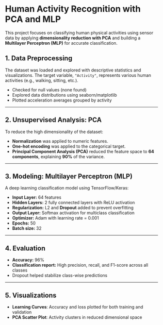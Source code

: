 # Human Activity Recognition with PCA and MLP

This project focuses on classifying human physical activities using sensor data by applying **dimensionality reduction with PCA** and building a **Multilayer Perceptron (MLP)** for accurate classification.

## 1. Data Preprocessing

The dataset was loaded and explored with descriptive statistics and visualizations. The target variable, `"Activity"`, represents various human activities (e.g., walking, sitting, etc.).

- Checked for null values (none found)
- Explored data distributions using seaborn/matplotlib
- Plotted acceleration averages grouped by activity

---

## 2. Unsupervised Analysis: PCA

To reduce the high dimensionality of the dataset:

- **Normalization** was applied to numeric features.
- **One-hot encoding** was applied to the categorical target.
- **Principal Component Analysis (PCA)** reduced the feature space to **64 components**, explaining **90%** of the variance.

---

## 3. Modeling: Multilayer Perceptron (MLP)

A deep learning classification model using TensorFlow/Keras:

- **Input Layer:** 64 features
- **Hidden Layers:** 2 fully connected layers with ReLU activation
- **Regularization:** L2 and **Dropout** added to prevent overfitting
- **Output Layer:** Softmax activation for multiclass classification
- **Optimizer:** Adam with learning rate = 0.001
- **Epochs:** 50
- **Batch size:** 32

---

## 4. Evaluation

- **Accuracy:** 96%
- **Classification report:** High precision, recall, and F1-score across all classes
- Dropout helped stabilize class-wise predictions

---

## 5. Visualizations

- **Learning Curves**: Accuracy and loss plotted for both training and validation
- **PCA Scatter Plot**: Activity clusters in reduced dimensional space

